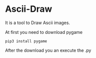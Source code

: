 # Ascii-Draw
It is a tool to Draw Ascii images.
 
At first you need to download pygame

`pip3 install pygame`

After the download you an execute the .py
